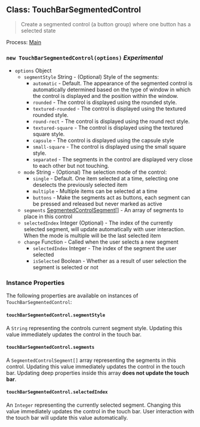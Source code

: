## Class: TouchBarSegmentedControl

> Create a segmented control (a button group) where one button has a selected state

Process: [Main](../tutorial/quick-start.md#main-process)

### `new TouchBarSegmentedControl(options)` _Experimental_

* `options` Object
  * `segmentStyle` String - (Optional) Style of the segments:
    * `automatic` - Default. The appearance of the segmented control is
      automatically determined based on the type of window in which the control
      is displayed and the position within the window.
    * `rounded` - The control is displayed using the rounded style.
    * `textured-rounded` - The control is displayed using the textured rounded
      style.
    * `round-rect` - The control is displayed using the round rect style.
    * `textured-square` - The control is displayed using the textured square
      style.
    * `capsule` - The control is displayed using the capsule style
    * `small-square` - The control is displayed using the small square style.
    * `separated` - The segments in the control are displayed very close to each
      other but not touching.
  * `mode` String - (Optional) The selection mode of the control:
    * `single` - Default. One item selected at a time, selecting one deselects the previously selected item
    * `multiple` - Multiple items can be selected at a time
    * `buttons` - Make the segments act as buttons, each segment can be pressed and released but never marked as active
  * `segments` [SegmentedControlSegment[]](structures/segmented-control-segment.md) - An array of segments to place in this control
  * `selectedIndex` Integer (Optional) - The index of the currently selected segment, will update automatically with user interaction.  When the mode is multiple will be the last selected item
  * `change` Function - Called when the user selects a new segment
    * `selectedIndex` Integer - The index of the segment the user selected
    * `isSelected` Boolean - Whether as a result of user selection the segment is selected or not

### Instance Properties

The following properties are available on instances of `TouchBarSegmentedControl`:

#### `touchBarSegmentedControl.segmentStyle`

A `String` representing the controls current segment style.  Updating this value immediately updates the control
in the touch bar.

#### `touchBarSegmentedControl.segments`

A `SegmentedControlSegment[]` array representing the segments in this control.  Updating this value immediately
updates the control in the touch bar.  Updating deep properties inside this array **does not update the touch bar**.

#### `touchBarSegmentedControl.selectedIndex`

An `Integer` representing the currently selected segment.  Changing this value immediately updates the control
in the touch bar.  User interaction with the touch bar will update this value automatically.

